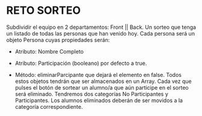 RETO SORTEO
==============

Subdividir el equipo en 2 departamentos: Front || Back.
Un sorteo que tenga un listado de todas las personas que han
venido hoy. Cada persona será un objeto Persona cuyas
propiedades serán:
- Atributo: Nombre Completo
- Atributo: Participación (booleano) por defecto a true.

- Método: eliminarParcipante que dejará el elemento en
false.
Todos estos objetos tendrán que ser almacenados en un Array.
Cada vez que pulses el botón de sortear un alumno/a que aún
participe en el sorteo será eliminado. Tendremos dos categorías
No Participantes y Participantes. Los alumnos eliminados
deberán de ser movidos a la categoría correspondiente.
